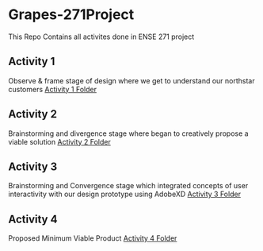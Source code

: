 # Grapes-271Project
This Repo Contains all activites done in ENSE 271 project
## Activity 1
Observe & frame stage of design where we get to understand our northstar customers [Activity 1 Folder](https://github.com/Grapes-ENSE271/Grapes-271Project/tree/main/UnderstandingCustomer)
## Activity 2
Brainstorming and divergence stage where began to creatively propose a viable solution [Activity 2 Folder](https://github.com/Grapes-ENSE271/Grapes-271Project/tree/main/DesignSketches)
## Activity 3
Brainstorming and Convergence stage which integrated concepts of user interactivity with our design prototype using AdobeXD [Activity 3 Folder](https://github.com/Grapes-ENSE271/Grapes-271Project/tree/main/DesignPrototype)
## Activity 4
Proposed Minimum Viable Product [Activity 4 Folder](https://github.com/Grapes-ENSE271/Grapes-271Project/tree/main/MVP)